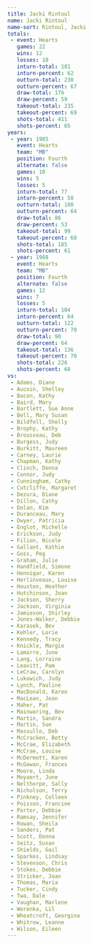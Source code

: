 ```yaml
---
title: Jacki Rintoul
name: Jacki Rintoul
name-sort: Rintoul, Jacki
totals:
 - event: Hearts
   games: 22
   wins: 12
   losses: 10
   inturn-total: 181
   inturn-percent: 62
   outturn-total: 230
   outturn-percent: 67
   draw-total: 176
   draw-percent: 59
   takeout-total: 235
   takeout-percent: 69
   shots-total: 411
   shots-percent: 65
years:
 - year: 1985
   event: Hearts
   team: "MB"
   position: Fourth
   alternate: false
   games: 10
   wins: 5
   losses: 5
   inturn-total: 77
   inturn-percent: 58
   outturn-total: 108
   outturn-percent: 64
   draw-total: 86
   draw-percent: 53
   takeout-total: 99
   takeout-percent: 68
   shots-total: 185
   shots-percent: 61
 - year: 1988
   event: Hearts
   team: "MB"
   position: Fourth
   alternate: false
   games: 12
   wins: 7
   losses: 5
   inturn-total: 104
   inturn-percent: 64
   outturn-total: 122
   outturn-percent: 70
   draw-total: 90
   draw-percent: 64
   takeout-total: 136
   takeout-percent: 70
   shots-total: 226
   shots-percent: 68
vs:
 - Adams, Diane
 - Aucoin, Shelley
 - Bacon, Kathy
 - Baird, Mary
 - Bartlett, Sue Anne
 - Bell, Mary Susan
 - Bildfell, Shelly
 - Brophy, Kathy
 - Brousseau, Deb
 - Burgess, Judy
 - Burkitt, Maureen
 - Carney, Laurie
 - Chapman, Kathy
 - Clinch, Donna
 - Connor, Judy
 - Cunningham, Cathy
 - Cutcliffe, Margaret
 - Dezura, Diane
 - Dillon, Cathy
 - Dolan, Kim
 - Duranceau, Mary
 - Dwyer, Patricia
 - Englot, Michelle
 - Erickson, Judy
 - Filion, Nicole
 - Gallant, Kathie
 - Goss, Peg
 - Graham, Julie
 - Handfield, Simone
 - Hennigar, Karen
 - Herlinveaux, Louise
 - Houston, Heather
 - Hutchinson, Joan
 - Jackson, Sherry
 - Jackson, Virginia
 - Jamieson, Shirley
 - Jones-Walker, Debbie
 - Karasek, Bev
 - Kehler, Lorie
 - Kennedy, Tracy
 - Knickle, Margie
 - Lamarre, June
 - Lang, Lorraine
 - Leavitt, Pam
 - LeCraw, Carolyn
 - Lukowich, Judy
 - Lynch, Pauline
 - MacDonald, Karen
 - MacLean, Jean
 - Maher, Pat
 - Mainwaring, Bev
 - Martin, Sandra
 - Martin, Sue
 - Massullo, Deb
 - McCracken, Betty
 - McCrae, Elizabeth
 - McCrae, Louise
 - McDermott, Karen
 - McGowan, Frances
 - Moore, Linda
 - Moyaert, June
 - Nelthorpe, Sally
 - Nicholson, Terry
 - Pinkney, Colleen
 - Poisson, Francine
 - Porter, Debbie
 - Ramsay, Jennifer
 - Rowan, Sheila
 - Sanders, Pat
 - Scott, Donna
 - Seitz, Susan
 - Shields, Gail
 - Sparkes, Lindsay
 - Stevenson, Chris
 - Stokes, Debbie
 - Stricker, Joan
 - Thomas, Maria
 - Tucker, Cindy
 - Twa, Dale
 - Vaughan, Marlene
 - Werenka, Lil
 - Wheatcroft, Georgina
 - Whitrow, Leanne
 - Wilson, Eileen
---
```

